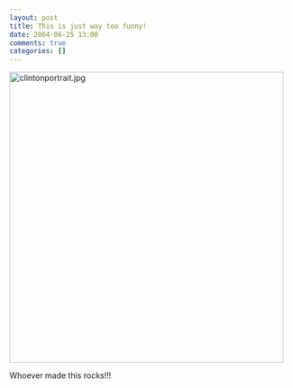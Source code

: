 ```yaml
---
layout: post
title: This is just way too funny!
date: 2004-06-25 13:00
comments: true
categories: []
---
```

<img alt="clintonportrait.jpg" src="http://peterfilias.com/archives/clintonportrait.jpg" width="486" height="517" border="0" />

Whoever made this rocks!!!
